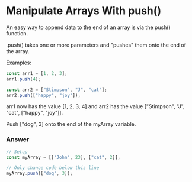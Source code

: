 # Manipulate Arrays With push()

An easy way to append data to the end of an array is via the push() function.

.push() takes one or more parameters and "pushes" them onto the end of the array.

Examples:

```js
const arr1 = [1, 2, 3];
arr1.push(4);

const arr2 = ["Stimpson", "J", "cat"];
arr2.push(["happy", "joy"]);
```

arr1 now has the value [1, 2, 3, 4] and arr2 has the value ["Stimpson", "J", "cat", ["happy", "joy"]].

Push ["dog", 3] onto the end of the myArray variable.

### Answer

```js
// Setup
const myArray = [["John", 23], ["cat", 2]];

// Only change code below this line
myArray.push(["dog", 3]);
```
